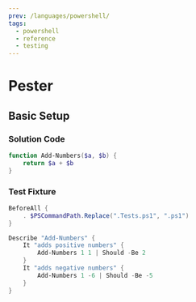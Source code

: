 ```yaml
---
prev: /languages/powershell/
tags:
  - powershell
  - reference
  - testing
---
```


# Pester

## Basic Setup

### Solution Code

```powershell
function Add-Numbers($a, $b) {
    return $a + $b
}
```

### Test Fixture

```powershell
BeforeAll {
    . $PSCommandPath.Replace(".Tests.ps1", ".ps1")
}

Describe "Add-Numbers" {
    It "adds positive numbers" {
        Add-Numbers 1 1 | Should -Be 2
    }
    It "adds negative numbers" {
        Add-Numbers 1 -6 | Should -Be -5
    }
}
```


<!--
TODO: Finish this reference
TODO: Add tutorial and link to it
TODO: Add any recipes and link to them
-->
